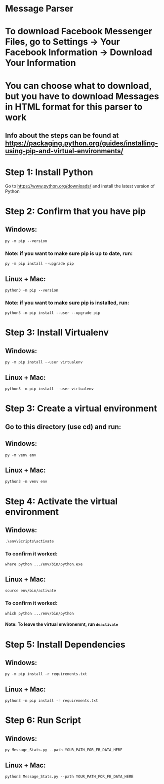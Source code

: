 # Message Parser
# To download Facebook Messenger Files, go to Settings -> Your Facebook Information -> Download Your Information
# You can choose what to download, but you have to download Messages in HTML format for this parser to work
## Info about the steps can be found at https://packaging.python.org/guides/installing-using-pip-and-virtual-environments/
# Step 1: Install Python 
Go to https://www.python.org/downloads/ and install the latest version of Python 
# Step 2: Confirm that you have pip
## Windows:
`py -m pip --version`
### Note: if you want to make sure pip is up to date, run:
`py -m pip install --upgrade pip`
## Linux + Mac:
`python3 -m pip --version`
### Note: if you want to make sure pip is installed, run:
`python3 -m pip install --user --upgrade pip`
# Step 3: Install Virtualenv
## Windows:
`py -m pip install --user virtualenv`
## Linux + Mac:
`python3 -m pip install --user virtualenv`
# Step 3: Create a virtual environment
## Go to this directory (use cd) and run:
## Windows:
`py -m venv env`
## Linux + Mac:
`python3 -m venv env`
# Step 4: Activate the virtual environment
## Windows:
`.\env\Scripts\activate`
### To confirm it worked:
`where python
.../env/bin/python.exe`
## Linux + Mac:
`source env/bin/activate`
### To confirm it worked:
`which python
.../env/bin/python`
#### Note: To leave the virtual environemnt, run `deactivate`
# Step 5: Install Dependencies
## Windows:
`py -m pip install -r requirements.txt`
## Linux + Mac:
`python3 -m pip install -r requirements.txt`
# Step 6: Run Script
## Windows:
`py Message_Stats.py --path YOUR_PATH_FOR_FB_DATA_HERE`
## Linux + Mac:
`python3 Message_Stats.py --path YOUR_PATH_FOR_FB_DATA_HERE`
